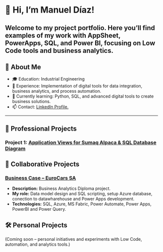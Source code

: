 
# 👋 Hi, I’m Manuel Díaz!

Welcome to my project portfolio. Here you’ll find examples of my work with AppSheet, PowerApps, SQL, and Power BI, focusing on Low Code tools and business analytics.
---

## 🚀 About Me

- 🎓 Education: Industrial Engineering
- 💼 Experience: Implementation of digital tools for data integration, business analytics, and process automation.
- 🌱 Currently learning: Python, SQL, and advanced digital tools to create business solutions.
- 📫 Contact: [LinkedIn Profile.](https://www.linkedin.com/in/manueldiazb/)

---

## 📂 Professional Projects

### Project 1: [Application Views for Sumaq Alpaca & SQL Database Diagram](AppSheet/)

## 🤝 Collaborative Projects

### [Business Case – EuroCars SA](https://grupo3p.github.io/SKODA/)

- **Description:** Business Analytics Diploma project.
- **My role:** Data model design and SQL scripting, setup Azure database, conection to datawharehouse and Power Apps development.
- **Technologies:** SQL, Azure, MS Fabric, Power Automate, Power Apps, PowerBI and Power Query.

## 🛠️ Personal Projects
(Coming soon – personal initiatives and experiments with Low Code, automation, and analytics tools.)

